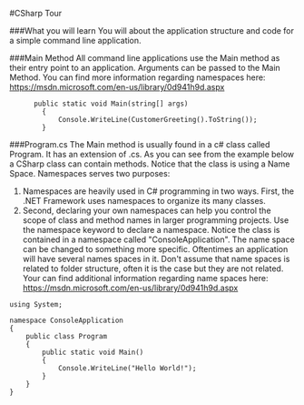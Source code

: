 #CSharp Tour

###What you will learn
You will about the application structure and code for a simple command line application. 

###Main Method
All command line applications use the Main method as their entry point to an application. Arguments can be passed to the Main Method.
You can find more information regarding namespaces here: https://msdn.microsoft.com/en-us/library/0d941h9d.aspx
```
      public static void Main(string[] args)
        {
            Console.WriteLine(CustomerGreeting().ToString());
        }
```
 
###Program.cs
The Main method is usually found in a c# class called Program. It has an extension of .cs.  As you can see from the example below a CSharp class can contain methods. Notice that the class is using a Name Space. Namespaces serves two purposes:

1. Namespaces are heavily used in C# programming in two ways. First, the .NET Framework uses namespaces to organize its many classes.
2. Second, declaring your own namespaces can help you control the scope of class and method names in larger programming projects. Use the namespace keyword to declare a namespace. Notice the class is contained in a namespace called "ConsoleApplication". The name space can be changed to something more specific. Oftentimes an application will have several names spaces in it. Don't assume that name spaces is related to folder structure, often it is the case but they are not related. 
Your can find additional information regarding name spaces here: https://msdn.microsoft.com/en-us/library/0d941h9d.aspx
```
using System;

namespace ConsoleApplication
{
    public class Program
    {
        public static void Main()
        {
            Console.WriteLine("Hello World!");
        }
    }
}
```
